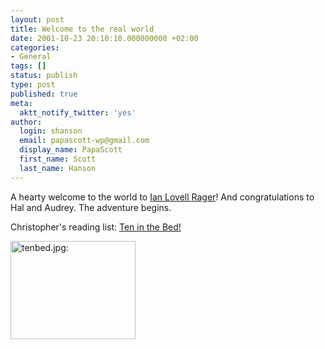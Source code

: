 ```yaml
---
layout: post
title: Welcome to the real world
date: 2001-10-23 20:10:10.000000000 +02:00
categories:
- General
tags: []
status: publish
type: post
published: true
meta:
  aktt_notify_twitter: 'yes'
author:
  login: shanson
  email: papascott-wp@gmail.com
  display_name: PapaScott
  first_name: Scott
  last_name: Hanson
---
```

<p>A hearty welcome to the world to <a href="http://hal.editthispage.com/stories/storyReader$979">Ian Lovell Rager</a>! And congratulations to Hal and Audrey. The adventure begins.</p>
<p>Christopher's reading list: <a href="http://www.amazon.com/exec/obidos/ASIN/0763615757">Ten in the Bed!</a></p>
<p><a href="http://www.amazon.com/exec/obidos/ASIN/0763615757"><img src="http://www.papascott.de/wordpress/wp-content/uploads/2001/10/tenbed.jpg" height="157" width="200" border="0" alt="tenbed.jpg: " /></a></p>
